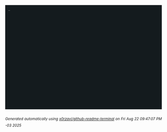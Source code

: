 <div align="justify">
<picture>
    <source media="(prefers-color-scheme: dark)" srcset="./output.gif">
    <source media="(prefers-color-scheme: light)" srcset="./output.gif">
    <img alt="GIFOS" src="output.gif">
</picture>

<sub><i>Generated automatically using [x0rzavi/github-readme-terminal](https://github.com/x0rzavi/github-readme-terminal) on Fri Aug 22 09:47:07 PM -03 2025</i></sub>

<!-- <details>
<summary>More details</summary>

</details> -->
</div>

<!-- Image deletion URL: NONE -->